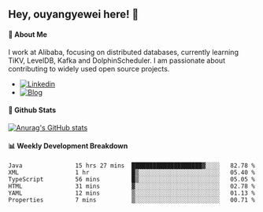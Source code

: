 ## Hey, ouyangyewei here! :wave:

#### :rocket: About Me
I work at Alibaba, focusing on distributed databases, currently learning TiKV, LevelDB, Kafka and DolphinScheduler. I am passionate about contributing to widely used open source projects.

- [![Linkedin](https://img.shields.io/badge/LinkedIn-ouyangyewei-blue)](https://www.linkedin.com/in/ouyangyewei/)
- [![Blog](https://img.shields.io/badge/Blog-yeweiouyang-orange)](https://blog.csdn.net/yeweiouyang)

#### :star2: Github Stats
[![Anurag's GitHub stats](https://github-readme-stats.vercel.app/api?username=ouyangyewei&show_icons=true&cache_seconds=3600&theme=tokyonight)](https://github.com/anuraghazra/github-readme-stats)

#### :bar_chart: Weekly Development Breakdown
<!--START_SECTION:waka-->

```text
Java               15 hrs 27 mins  ████████████████████▓░░░░   82.78 %
XML                1 hr            █▒░░░░░░░░░░░░░░░░░░░░░░░   05.40 %
TypeScript         56 mins         █▒░░░░░░░░░░░░░░░░░░░░░░░   05.05 %
HTML               31 mins         ▓░░░░░░░░░░░░░░░░░░░░░░░░   02.78 %
YAML               12 mins         ▒░░░░░░░░░░░░░░░░░░░░░░░░   01.13 %
Properties         7 mins          ▒░░░░░░░░░░░░░░░░░░░░░░░░   00.71 %
```

<!--END_SECTION:waka-->
